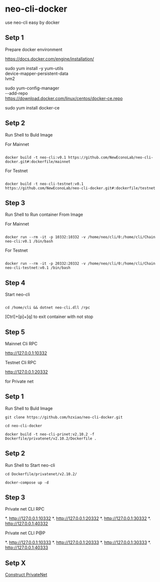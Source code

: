 # neo-cli-docker
use neo-cli easy by docker

## Setp 1

Prepare docker environment

https://docs.docker.com/engine/installation/

sudo yum install -y yum-utils \
  device-mapper-persistent-data \
  lvm2
  
sudo yum-config-manager \
    --add-repo \
    https://download.docker.com/linux/centos/docker-ce.repo
    
sudo yum install docker-ce

## Setp 2

Run Shell to Buld Image 

For Mainnet

<code>
docker build -t neo-cli:v0.1 https://github.com/NewEconoLab/neo-cli-docker.git#:dockerfile/mainnet
</code>


For Testnet

<code>
docker build -t neo-cli-testnet:v0.1 https://github.com/NewEconoLab/neo-cli-docker.git#:dockerfile/testnet
</code>

## Step 3

Run Shell to Run container From Image

For Mainnet

<code>
docker run --rm -it -p 10332:10332 -v /home/neo/cli/0:/home/cli/Chain neo-cli:v0.1 /bin/bash
</code>

For Testnet

<code>
docker run --rm -it -p 20332:20332 -v /home/neo/cli/0:/home/cli/Chain neo-cli-testnet:v0.1 /bin/bash
</code>

## Step 4

Start neo-cli

<code>
cd /home/cli && dotnet neo-cli.dll /rpc
</code>

[Ctrl]+[p]+[q] to exit container with not stop

## Step 5

Mainnet Cli RPC

http://127.0.0.1:10332

Testnet Cli RPC

http://127.0.0.1:20332

for Private net

## Setp 1

Run Shell to Buld Image

```shell
git clone https://github.com/hzxiao/neo-cli-docker.git

cd neo-cli-docker

docker build -t neo-cli-prinet:v2.10.2 -f Dockerfile/privatenet/v2.10.2/Dockerfile .
```

## Setp 2

Run Shell to Start neo-cli

```shell
cd Dockerfile/privatenet/v2.10.2/

docker-compose up -d
```

## Step 3

Private net CLI RPC

*. http://127.0.0.1:10332
*. http://127.0.0.1:20332
*. http://127.0.0.1:30332
*. http://127.0.0.1:40332

Private net CLI P@P

*. http://127.0.0.1:10333
*. http://127.0.0.1:20333
*. http://127.0.0.1:30333
*. http://127.0.0.1:40333

## Setp X
[Construct PrivateNet](https://github.com/NewEconoLab/Docs/blob/master/study/DevOps/DockerNeoPrivatenet.md)
